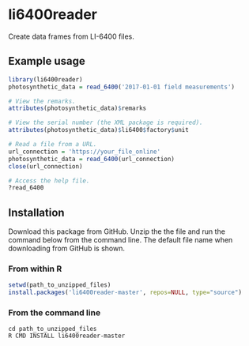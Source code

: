 # li6400reader
Create data frames from LI-6400 files.

## Example usage
```r
library(li6400reader)
photosynthetic_data = read_6400('2017-01-01 field measurements')

# View the remarks.
attributes(photosynthetic_data)$remarks

# View the serial number (the XML package is required).
attributes(photosynthetic_data)$li6400$factory$unit

# Read a file from a URL.
url_connection = 'https://your_file_online'
photosynthetic_data = read_6400(url_connection)
close(url_connection)

# Access the help file.
?read_6400
```

## Installation
Download this package from GitHub. Unzip the the file and run the command below from the command line. The default file name when downloading from GitHub is shown.

### From within R
```r
setwd(path_to_unzipped_files)
install.packages('li6400reader-master', repos=NULL, type="source")  
```

### From the command line
```
cd path_to_unzipped_files
R CMD INSTALL li6400reader-master
```

